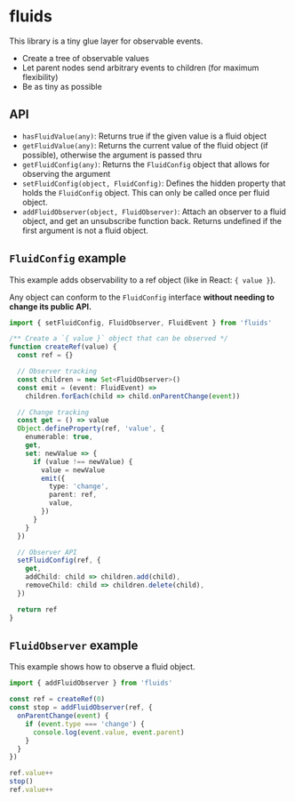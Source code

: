 # fluids

This library is a tiny glue layer for observable events.

- Create a tree of observable values
- Let parent nodes send arbitrary events to children (for maximum flexibility)
- Be as tiny as possible

## API

- `hasFluidValue(any)`: Returns true if the given value is a fluid object
- `getFluidValue(any)`: Returns the current value of the fluid object (if possible), otherwise the argument is passed thru
- `getFluidConfig(any)`: Returns the `FluidConfig` object that allows for observing the argument
- `setFluidConfig(object, FluidConfig)`: Defines the hidden property that holds the `FluidConfig` object. This can only be called once per fluid object.
- `addFluidObserver(object, FluidObserver)`: Attach an observer to a fluid object, and get an unsubscribe function back. Returns undefined if the first argument is not a fluid object.

## `FluidConfig` example

This example adds observability to a ref object (like in React: `{ value }`).

Any object can conform to the `FluidConfig` interface **without needing to change its public API.**

```ts
import { setFluidConfig, FluidObserver, FluidEvent } from 'fluids'

/** Create a `{ value }` object that can be observed */
function createRef(value) {
  const ref = {}

  // Observer tracking
  const children = new Set<FluidObserver>()
  const emit = (event: FluidEvent) =>
    children.forEach(child => child.onParentChange(event))

  // Change tracking
  const get = () => value
  Object.defineProperty(ref, 'value', {
    enumerable: true,
    get,
    set: newValue => {
      if (value !== newValue) {
        value = newValue
        emit({
          type: 'change',
          parent: ref,
          value,
        })
      }
    }
  })

  // Observer API
  setFluidConfig(ref, {
    get,
    addChild: child => children.add(child),
    removeChild: child => children.delete(child),
  })

  return ref
}
```

## `FluidObserver` example

This example shows how to observe a fluid object.

```ts
import { addFluidObserver } from 'fluids'

const ref = createRef(0)
const stop = addFluidObserver(ref, {
  onParentChange(event) {
    if (event.type === 'change') {
      console.log(event.value, event.parent)
    }
  }
})

ref.value++
stop()
ref.value++
```
